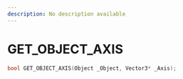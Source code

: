 ```yaml
---
description: No description available 
---
```


# GET_OBJECT_AXIS

```cpp
bool GET_OBJECT_AXIS(Object _Object, Vector3* _Axis);
```